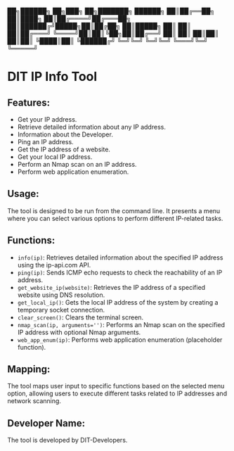 ██╗██████╗       ██╗███╗   ██╗███████╗ ██████╗ 
██║██╔══██╗      ██║████╗  ██║██╔════╝██╔═══██╗
██║██████╔╝█████╗██║██╔██╗ ██║█████╗  ██║   ██║
██║██╔═══╝ ╚════╝██║██║╚██╗██║██╔══╝  ██║   ██║
██║██║           ██║██║ ╚████║██║     ╚██████╔╝
╚═╝╚═╝           ╚═╝╚═╝  ╚═══╝╚═╝      ╚═════╝ 

# DIT IP Info Tool

## Features:

- Get your IP address.
- Retrieve detailed information about any IP address.
- Information about the Developer.
- Ping an IP address.
- Get the IP address of a website.
- Get your local IP address.
- Perform an Nmap scan on an IP address.
- Perform web application enumeration.

## Usage:

The tool is designed to be run from the command line. It presents a menu where you can select various options to perform different IP-related tasks.

## Functions:

- `info(ip)`: Retrieves detailed information about the specified IP address using the ip-api.com API.
- `ping(ip)`: Sends ICMP echo requests to check the reachability of an IP address.
- `get_website_ip(website)`: Retrieves the IP address of a specified website using DNS resolution.
- `get_local_ip()`: Gets the local IP address of the system by creating a temporary socket connection.
- `clear_screen()`: Clears the terminal screen.
- `nmap_scan(ip, arguments='')`: Performs an Nmap scan on the specified IP address with optional Nmap arguments.
- `web_app_enum(ip)`: Performs web application enumeration (placeholder function).

## Mapping:

The tool maps user input to specific functions based on the selected menu option, allowing users to execute different tasks related to IP addresses and network scanning.

## Developer Name:

The tool is developed by DIT-Developers.
